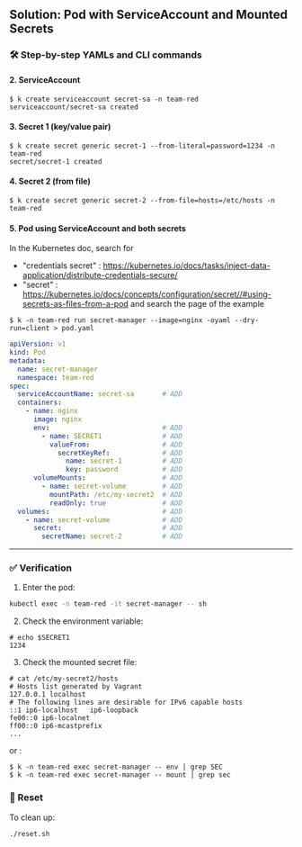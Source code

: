 ## Solution: Pod with ServiceAccount and Mounted Secrets

### 🛠️ Step-by-step YAMLs and CLI commands


#### 2. ServiceAccount

```
$ k create serviceaccount secret-sa -n team-red
serviceaccount/secret-sa created
```

#### 3. Secret 1 (key/value pair)

```
$ k create secret generic secret-1 --from-literal=password=1234 -n team-red
secret/secret-1 created
```

#### 4. Secret 2 (from file)

```
$ k create secret generic secret-2 --from-file=hosts=/etc/hosts -n team-red
```

#### 5. Pod using ServiceAccount and both secrets

In the Kubernetes doc, search for
-  "credentials secret" : https://kubernetes.io/docs/tasks/inject-data-application/distribute-credentials-secure/ 
- "secret" : https://kubernetes.io/docs/concepts/configuration/secret//#using-secrets-as-files-from-a-pod and search the page of the example


```
$ k -n team-red run secret-manager --image=nginx -oyaml --dry-run=client > pod.yaml
```


```yaml
apiVersion: v1
kind: Pod
metadata:
  name: secret-manager
  namespace: team-red
spec:
  serviceAccountName: secret-sa       # ADD
  containers:
    - name: nginx
      image: nginx
      env:                            # ADD
        - name: SECRET1               # ADD
          valueFrom:                  # ADD
            secretKeyRef:             # ADD
              name: secret-1          # ADD
              key: password           # ADD
      volumeMounts:                   # ADD
        - name: secret-volume         # ADD
          mountPath: /etc/my-secret2  # ADD
          readOnly: true              # ADD
  volumes:                            # ADD
    - name: secret-volume             # ADD
      secret:                         # ADD
        secretName: secret-2          # ADD 
```

---

### ✅ Verification

1. Enter the pod:
```bash
kubectl exec -n team-red -it secret-manager -- sh
```

2. Check the environment variable:
```
# echo $SECRET1
1234
```

3. Check the mounted secret file:
```
# cat /etc/my-secret2/hosts
# Hosts list generated by Vagrant
127.0.0.1 localhost
# The following lines are desirable for IPv6 capable hosts
::1	ip6-localhost	ip6-loopback
fe00::0	ip6-localnet
ff00::0	ip6-mcastprefix
...
```

or :

```
$ k -n team-red exec secret-manager -- env | grep SEC
$ k -n team-red exec secret-manager -- mount | grep sec
```


### 🧹 Reset
To clean up:
```bash
./reset.sh
```

